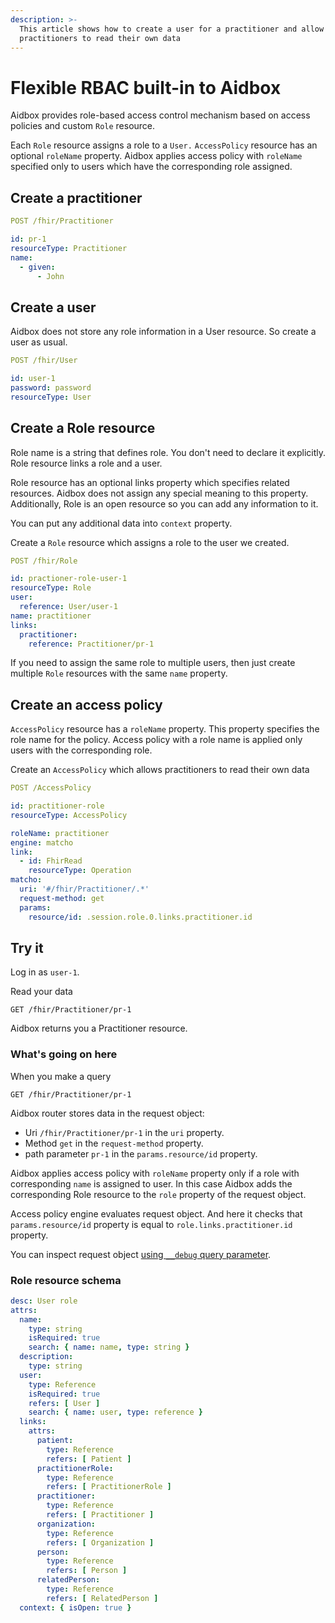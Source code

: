 ```yaml
---
description: >-
  This article shows how to create a user for a practitioner and allow
  practitioners to read their own data
---
```


# Flexible RBAC built-in to Aidbox

Aidbox provides role-based access control mechanism based on access policies and custom `Role` resource.

Each `Role` resource assigns a role to a `User.` `AccessPolicy` resource has an optional `roleName` property. Aidbox applies access policy with `roleName` specified only to users which have the corresponding role assigned.

## Create a practitioner

```yaml
POST /fhir/Practitioner

id: pr-1
resourceType: Practitioner
name:
  - given:
      - John
```

## Create a user

Aidbox does not store any role information in a User resource. So create a user as usual.

```yaml
POST /fhir/User

id: user-1
password: password
resourceType: User
```

## Create a Role resource

Role name is a string that defines role. You don't need to declare it explicitly. Role resource links a role and a user.

Role resource has an optional links property which specifies related resources. Aidbox does not assign any special meaning to this property. Additionally, Role is an open resource so you can add any information to it.

You can put any additional data into `context` property.

Create a `Role` resource which assigns a role to the user we created.

```yaml
POST /fhir/Role

id: practioner-role-user-1
resourceType: Role
user:
  reference: User/user-1
name: practitioner
links:
  practitioner:
    reference: Practitioner/pr-1
```

If you need to assign the same role to multiple users, then just create multiple `Role` resources with the same `name` property.

## Create an access policy

`AccessPolicy` resource has a `roleName` property. This property specifies the role name for the policy. Access policy with a role name is applied only users with the corresponding role.

Create an `AccessPolicy` which allows practitioners to read their own data

```yaml
POST /AccessPolicy

id: practitioner-role
resourceType: AccessPolicy

roleName: practitioner
engine: matcho
link:
  - id: FhirRead
    resourceType: Operation
matcho:
  uri: '#/fhir/Practitioner/.*'
  request-method: get
  params:
    resource/id: .session.role.0.links.practitioner.id
```

## Try it

Log in as `user-1`.

Read your data

```http
GET /fhir/Practitioner/pr-1
```

Aidbox returns you a Practitioner resource.

### What's going on here

When you make a query

```
GET /fhir/Practitioner/pr-1
```

Aidbox router stores data in the request object:

* Uri `/fhir/Practitioner/pr-1` in the `uri` property.
* Method `get` in the `request-method` property.
* path parameter `pr-1` in the `params.resource/id` property.

Aidbox applies access policy with `roleName` property only if a role with corresponding `name` is assigned to user. In this case Aidbox adds the corresponding Role resource to the `role` property of the request object.

Access policy engine evaluates request object. And here it checks that `params.resource/id` property is equal to `role.links.practitioner.id` property.

You can inspect request object [using `__debug` query parameter](../debug-access-control.md#__debug-query-string-parameter).

### Role resource schema

```yaml
desc: User role
attrs:
  name:
    type: string
    isRequired: true
    search: { name: name, type: string }
  description:
    type: string
  user:
    type: Reference
    isRequired: true
    refers: [ User ]
    search: { name: user, type: reference }
  links:
    attrs:
      patient:
        type: Reference
        refers: [ Patient ]
      practitionerRole:
        type: Reference
        refers: [ PractitionerRole ]
      practitioner:
        type: Reference
        refers: [ Practitioner ]
      organization:
        type: Reference
        refers: [ Organization ]
      person:
        type: Reference
        refers: [ Person ]
      relatedPerson:
        type: Reference
        refers: [ RelatedPerson ]
  context: { isOpen: true }
```
